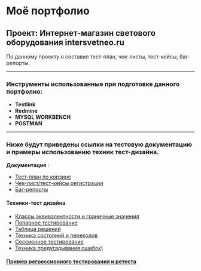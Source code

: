 # Моё портфолио 
## **Проект**: Интернет-магазин светового оборудования intersvetneo.ru 
По данному проекту я  составил тест-план, чек-листы, тест-кейсы, баг-репорты. 
____
 
### Инструменты использованные при подготовке данного портфолио:
* **Testlink** 
* **Redmine**
* **MYSQL WORKBENCH** 
* **POSTMAN**
______ 

### Ниже будут приведены ссылки на тестовую документацию и примеры использованию техник тест-дизайна.

 **Документация** :
* [Тест-план по корзине](https://docs.google.com/spreadsheets/d/1oADaQ1tRCFrx80MQ4D52c2njACMYYUY0uTu0T6wUdzc/edit#rangeid=1490327079)
* [Чек-лист/тест-кейсы регистрации](https://docs.google.com/spreadsheets/d/1oADaQ1tRCFrx80MQ4D52c2njACMYYUY0uTu0T6wUdzc/edit#rangeid=1732435794)
* [Баг-репорты](https://docs.google.com/spreadsheets/d/1oADaQ1tRCFrx80MQ4D52c2njACMYYUY0uTu0T6wUdzc/edit#rangeid=1732435794)
#### **Техники-тест дизайна**
* [Классы эквивалентности и граничные значения ](https://docs.google.com/spreadsheets/d/1oADaQ1tRCFrx80MQ4D52c2njACMYYUY0uTu0T6wUdzc/edit#rangeid=1129518377)
* [Попарное тестирование](https://docs.google.com/spreadsheets/d/1oADaQ1tRCFrx80MQ4D52c2njACMYYUY0uTu0T6wUdzc/edit#rangeid=756800236)
* [Таблица решений](https://docs.google.com/spreadsheets/d/1oADaQ1tRCFrx80MQ4D52c2njACMYYUY0uTu0T6wUdzc/edit#rangeid=570760343)
* [Техника состояний и переходов](https://docs.google.com/spreadsheets/d/1oADaQ1tRCFrx80MQ4D52c2njACMYYUY0uTu0T6wUdzc/edit#rangeid=1201382580)
* [Сессионное тестирование](https://docs.google.com/spreadsheets/d/1oADaQ1tRCFrx80MQ4D52c2njACMYYUY0uTu0T6wUdzc/edit#rangeid=241163635)
* [Техника предугадывания ошибок](https://docs.google.com/spreadsheets/d/1oADaQ1tRCFrx80MQ4D52c2njACMYYUY0uTu0T6wUdzc/edit#rangeid=364767984)\
#### [Пример регрессионного тестирования и ретеста ](https://docs.google.com/spreadsheets/d/1oADaQ1tRCFrx80MQ4D52c2njACMYYUY0uTu0T6wUdzc/edit#rangeid=1923131490)
